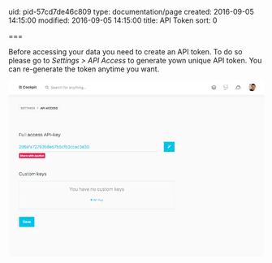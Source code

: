 uid: pid-57cd7de46c809
type: documentation/page
created: 2016-09-05 14:15:00
modified: 2016-09-05 14:15:00
title: API Token
sort: 0

===

Before accessing your data you need to create an API token. To do so please go to _Settings > API Access_ to generate yown unique API token. You can re-generate the token anytime you want.

![Create Token](webtoken.png)